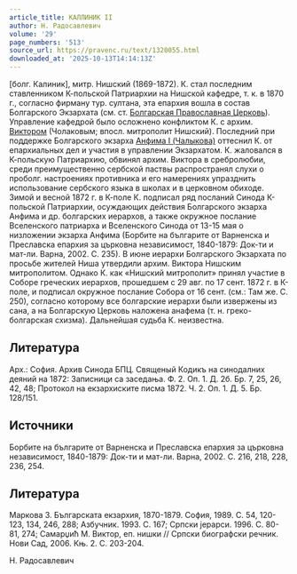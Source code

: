 ```yaml
---
article_title: КАЛЛИНИК II
author: Н. Радосавлевич
volume: '29'
page_numbers: '513'
source_url: https://pravenc.ru/text/1320055.html
downloaded_at: '2025-10-13T14:14:13Z'
---
```


[болг. Калиник], митр. Нишский (1869-1872). К. стал последним ставленником К-польской Патриархии на Нишской кафедре, т. к. в 1870 г., согласно фирману тур. султана, эта епархия вошла в состав Болгарского Экзархата (см. ст. [Болгарская Православная Церковь](<https://pravenc.ru/text/Болгарская Православная Церковь.html>)). Управление кафедрой было осложнено конфликтом К. с архим. [Виктором](https://pravenc.ru/text/Виктором.html) (Чолаковым; впосл. митрополит Нишский). Последний при поддержке Болгарского экзарха [Анфима I (Чалыкова)](<https://pravenc.ru/text/Анфима I (Чалыкова).html>) оттеснил К. от епархиальных дел и участия в управлении Экзархатом. К. жаловался в К-польскую Патриархию, обвинял архим. Виктора в сребролюбии, среди преимущественно сербской паствы распространял слухи о проболг. настроениях противника и его намерениях упразднить использование сербского языка в школах и в церковном обиходе. Зимой и весной 1872 г. в К-поле К. подписал ряд посланий Синода К-польской Патриархии, осуждающих действия Болгарского экзарха Анфима и др. болгарских иерархов, а также окружное послание Вселенского патриарха и Вселенского Синода от 13-15 мая о низложении экзарха Анфима (Борбите на българите от Варненска и Преславска епархия за църковна независимост, 1840-1879: Док-ти и мат-ли. Варна, 2002. С. 235). В июне иерархи Болгарского Экзархата по просьбе жителей Ниша утвердили архим. Виктора Нишским митрополитом. Однако К. как «Нишский митрополит» принял участие в Соборе греческих иерархов, прошедшем с 29 авг. по 17 сент. 1872 г. в К-поле, и подписал окружное послание Собора от 16 сент. (см.: Там же. С. 250), согласно которому все болгарские иерархи были извержены из сана, а на Болгарскую Церковь наложена анафема (т. н. греко-болгарская схизма). Дальнейшая судьба К. неизвестна.

## Литература

Арх.: София. Архив Синода БПЦ. Священый Кодикъ на синодалних деяний на 1872: Записници са заседања. Ф. 2. Оп. 1. Д. 2б. Бр. 7, 25, 26, 42, 48; Протокол на екзархиските писма 1872. Ч. 2. Оп. 1. Д. 5. Бр. 128/151.

## Источники

Борбите на българите от Варненска и Преславска епархия за църковна независимост, 1840-1879: Док-ти и мат-ли. Варна, 2002. С. 216, 218, 228, 236, 254.

## Литература

Маркова З. Българската екзархия, 1870-1879. София, 1989. С. 54, 120-123, 134, 246, 288; Азбучник. 1993. С. 167; Српски jерарси. 1996. С. 80-81, 274; Самарџић М. Виктор, еп. нишки // Српски биографски речник. Нови Сад, 2006. Књ. 2. С. 203-204.

Н. Радосавлевич
